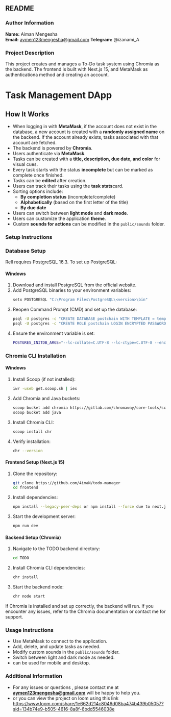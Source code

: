 ## README

### Author Information
**Name:** Aiman Mengesha  
**Email:** aymen123mengesha@gmail.com
**Telegram:** @izanami_A   

### Project Description
This project creates and manages a To-Do task system using Chromia as the backend. The frontend is built with Next.js 15, and  MetaMask as authenticationa  method and creating an account.

# Task Management DApp

## How It Works

- When logging in with **MetaMask**, if the account does not exist in the database, a new account is created with a **randomly assigned name** on the backend. If the account already exists, tasks associated with that account are fetched.  
- The backend is powered by **Chromia**.  
- Users authenticate via **MetaMask**.  
- Tasks can be created with a **title, description, due date, and color** for visual cues.  
- Every task starts with the status **incomplete** but can be marked as complete once finished.  
- Tasks can be **edited** after creation.
- Users can track their tasks using the **task stats**card.
- Sorting options include:
  - **By completion status** (incomplete/complete)  
  - **Alphabetically** (based on the first letter of the title)  
  - **By due date**  
- Users can switch between **light mode** and **dark mode**.  
- Users can customize the application **theme**.  
- Custom **sounds for actions** can be modified in the `public/sounds` folder.  


### Setup Instructions

### Database Setup
Rell requires PostgreSQL 16.3. To set up PostgreSQL:

#### Windows
1. Download and install PostgreSQL from the official website.
2. Add PostgreSQL binaries to your environment variables:
   ```sh
   setx POSTGRESQL "C:\Program Files\PostgreSQL\<version>\bin"
   ```
3. Reopen Command Prompt (CMD) and set up the database:
   ```sh
   psql -U postgres -c "CREATE DATABASE postchain WITH TEMPLATE = template0 LC_COLLATE = 'en_US.UTF-8' LC_CTYPE = 'en_US.UTF-8' ENCODING 'UTF-8';"
   psql -U postgres -c "CREATE ROLE postchain LOGIN ENCRYPTED PASSWORD 'postchain'; GRANT ALL ON DATABASE postchain TO postchain;"
   ```
4. Ensure the environment variable is set:
   ```sh
   POSTGRES_INITDB_ARGS="--lc-collate=C.UTF-8 --lc-ctype=C.UTF-8 --encoding=UTF-8"
   ```
### Chromia CLI Installation
#### Windows
1. Install Scoop (if not installed):
   ```sh
   iwr -useb get.scoop.sh | iex
   ```
2. Add Chromia and Java buckets:
   ```sh
   scoop bucket add chromia https://gitlab.com/chromaway/core-tools/scoop-chromia/
   scoop bucket add java
   ```
3. Install Chromia CLI:
   ```sh
   scoop install chr
   ```
4. Verify installation:
   ```sh
   chr --version
   ```

#### Frontend Setup (Next.js 15)
1. Clone the repository:
   ```sh
   git clone https://github.com/4imaN/todo-manager
   cd frontend
   ```
2. Install dependencies:
   ```sh
   npm install --legacy-peer-deps or npm install --force due to next.js version
   ```
3. Start the development server:
   ```sh
   npm run dev
   ```

#### Backend Setup (Chromia)
1. Navigate to the TODO backend directory:
   ```sh
   cd TODO
   ```
2. Install Chromia CLI dependencies:
   ```sh
   chr install
   ```
3. Start the backend node:
   ```sh
   chr node start
   ```

If Chromia is installed and set up correctly, the backend will run. If you encounter any issues, refer to the Chromia documentation or contact me for support.


### Usage Instructions
- Use MetaMask to connect to the application.
- Add, delete, and update tasks as needed.
- Modify custom sounds in the `public/sounds` folder.
- Switch between light and dark mode as needed.
- can be used for mobile and desktop.

### Additional Information
- For any  issues or questions , please contact me at **aymen123mengesha@gmail.com** will be happy to help you.
- or you can view the project on loom using this link https://www.loom.com/share/1e662d214c8046d08ba474b439b05057?sid=134b74e9-b505-4616-8a8f-6bdd5546038e
